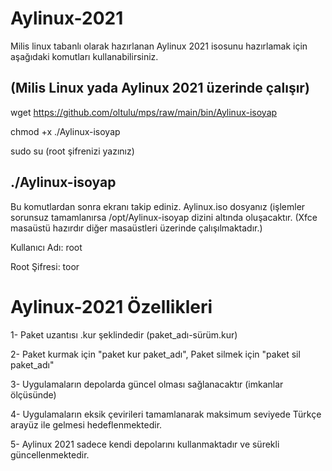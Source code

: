# Aylinux-2021
Milis linux tabanlı olarak hazırlanan Aylinux 2021 isosunu hazırlamak için aşağıdaki komutları kullanabilirsiniz.

(Milis Linux yada Aylinux 2021 üzerinde çalışır)
------------------------------------------------------------------------
wget https://github.com/oltulu/mps/raw/main/bin/Aylinux-isoyap

chmod +x ./Aylinux-isoyap

sudo su
(root şifrenizi yazınız)

./Aylinux-isoyap
-------------------------------------------------------------------------
Bu komutlardan sonra ekranı takip ediniz. Aylinux.iso dosyanız (işlemler sorunsuz tamamlanırsa /opt/Aylinux-isoyap dizini altında oluşacaktır.
(Xfce masaüstü hazırdır diğer masaüstleri üzerinde çalışılmaktadır.)

Kullanıcı Adı: root

Root Şifresi: toor

# Aylinux-2021 Özellikleri

1- Paket uzantısı .kur şeklindedir (paket_adı-sürüm.kur)

2- Paket kurmak için "paket kur paket_adı", Paket silmek için "paket sil paket_adı"

3- Uygulamaların depolarda güncel olması sağlanacaktır (imkanlar ölçüsünde)

4- Uygulamaların eksik çevirileri tamamlanarak maksimum seviyede Türkçe arayüz ile gelmesi hedeflenmektedir.

5- Aylinux 2021 sadece kendi depolarını kullanmaktadır ve sürekli güncellenmektedir.

